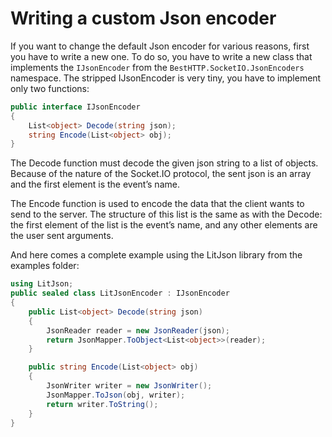 # Writing a custom Json encoder
If you want to change the default Json encoder for various reasons, first you have to write a new one. To do so, you have to write a new class that implements the `IJsonEncoder` from the `BestHTTP.SocketIO.JsonEncoders` namespace.
The stripped IJsonEncoder is very tiny, you have to implement only two functions:

```csharp
public interface IJsonEncoder
{
	List<object> Decode(string json);
	string Encode(List<object> obj);
}
```

The Decode function must decode the given json string to a list of objects. Because of the nature of the Socket.IO protocol, the sent json is an array and the first element is the event’s name.

The Encode function is used to encode the data that the client wants to send to the server. The structure of this list is the same as with the Decode: the first element of the list is the event’s name, and any other elements are the user sent arguments.

And here comes a complete example using the LitJson library from the examples folder:

```csharp
using LitJson;
public sealed class LitJsonEncoder : IJsonEncoder
{
	public List<object> Decode(string json)
	{
		JsonReader reader = new JsonReader(json);
		return JsonMapper.ToObject<List<object>>(reader);
	}

	public string Encode(List<object> obj)
	{
		JsonWriter writer = new JsonWriter();
		JsonMapper.ToJson(obj, writer);
		return writer.ToString();
	}
}
```
